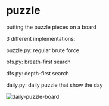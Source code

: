 # puzzle

putting the puzzle pieces on a board

3 different implementations:

  puzzle.py: regular brute force

  bfs.py: breath-first search

  dfs.py: depth-first search

  daily.py: daily puzzle that show the day

![daily-puzzle-board](https://github.com/user-attachments/assets/e20e0d26-181c-41f0-bdb4-f82a8868611b)

